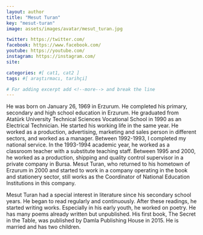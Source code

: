 ```yaml
---
layout: author
title: "Mesut Turan"
key: "mesut-turan"
image: assets/images/avatar/mesut_turan.jpg

twitter: https://twitter.com/
facebook: https://www.facebook.com/
youtube: https://youtube.com/
instagram: https://instagram.com/
site: 

categories: #[ cat1, cat2 ]
tags: #[ araştırmacı, tarihçi]

# For adding excerpt add <!--more--> and break the line
---
```

He was born on January 26, 1969 in Erzurum. He completed his primary, secondary and high school education in Erzurum. He graduated from Atatürk University Technical Sciences Vocational School in 1990 as an Electrical Technician. He started his working life in the same year. He worked as a production, advertising, marketing and sales person in different sectors, and worked as a manager. Between 1992-1993, I completed my national service. In the 1993-1994 academic year, he worked as a classroom teacher with a substitute teaching staff. Between 1995 and 2000, he worked as a production, shipping and quality control supervisor in a private company in Bursa. Mesut Turan, who returned to his hometown of Erzurum in 2000 and started to work in a company operating in the book and stationery sector, still works as the Coordinator of National Education Institutions in this company.

Mesut Turan had a special interest in literature since his secondary school years. He began to read regularly and continuously. After these readings, he started writing works. Especially in his early youth, he worked on poetry. He has many poems already written but unpublished. His first book, The Secret in the Table, was published by Damla Publishing House in 2015. He is married and has two children.

 
<!--more-->

